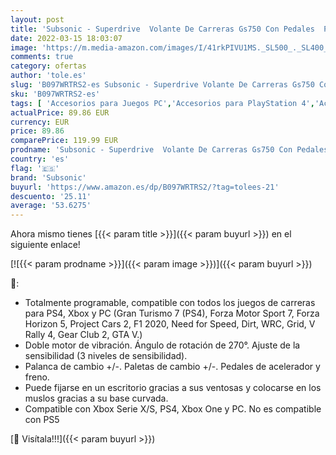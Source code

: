 ```yaml
---
layout: post
title: 'Subsonic - Superdrive  Volante De Carreras Gs750 Con Pedales  Paletas  Palanca De Cambios Y Vibración Para Xbox Serie X/S  Ps4  Xbox One  Pc  Programable Para Todos Los Juegos   Xbox Series X'
date: 2022-03-15 18:03:07
image: 'https://m.media-amazon.com/images/I/41rkPIVU1MS._SL500_._SL400_.jpg'
comments: true
category: ofertas
author: 'tole.es'
slug: 'B097WRTRS2-es Subsonic - Superdrive Volante De Carreras Gs750 Con...'
sku: 'B097WRTRS2-es'
tags: [ 'Accesorios para Juegos PC','Accesorios para PlayStation 4','Accesorios para Xbox One','Accesorios para Xbox Series X y S','Hardware y juegos para PlayStation 4','Hardware y juegos para Xbox One','Hardware y juegos para Xbox Series X y S','Juegos y Accesorios para PC','Mandos de juego para PC','Mandos y controles para PlayStation 4','Mandos y controles para Xbox One','Mandos y controles para Xbox Series X y S','Videojuegos','Volantes para PC','Volantes para PlayStation 4','Volantes para Xbox One','ps4','subsonic','xbox', ]
actualPrice: 89.86 EUR
currency: EUR
price: 89.86
comparePrice: 119.99 EUR
prodname: 'Subsonic - Superdrive  Volante De Carreras Gs750 Con Pedales  Paletas  Palanca De Cambios Y Vibración Para Xbox Serie X/S  Ps4  Xbox One  Pc  Programable Para Todos Los Juegos   Xbox Series X'
country: 'es'
flag: '🇪🇸'
brand: 'Subsonic'
buyurl: 'https://www.amazon.es/dp/B097WRTRS2/?tag=tolees-21'
descuento: '25.11'
average: '53.6275'
---
```


Ahora mismo tienes [{{< param title >}}]({{< param buyurl >}}) en el siguiente enlace!

[![{{< param prodname >}}]({{< param image >}})]({{< param buyurl >}})

🔎:

- Totalmente programable, compatible con todos los juegos de carreras para PS4, Xbox y PC (Gran Turismo 7 (PS4), Forza Motor Sport 7, Forza Horizon 5, Project Cars 2, F1 2020, Need for Speed, Dirt, WRC, Grid, V Rally 4, Gear Club 2, GTA V.)
- Doble motor de vibración. Ángulo de rotación de 270°. Ajuste de la sensibilidad (3 niveles de sensibilidad).
- Palanca de cambio +/-. Paletas de cambio +/-. Pedales de acelerador y freno.
- Puede fijarse en un escritorio gracias a sus ventosas y colocarse en los muslos gracias a su base curvada.
- Compatible con Xbox Serie X/S, PS4, Xbox One y PC. No es compatible con PS5

[🛒 Visítala!!!]({{< param buyurl >}})

